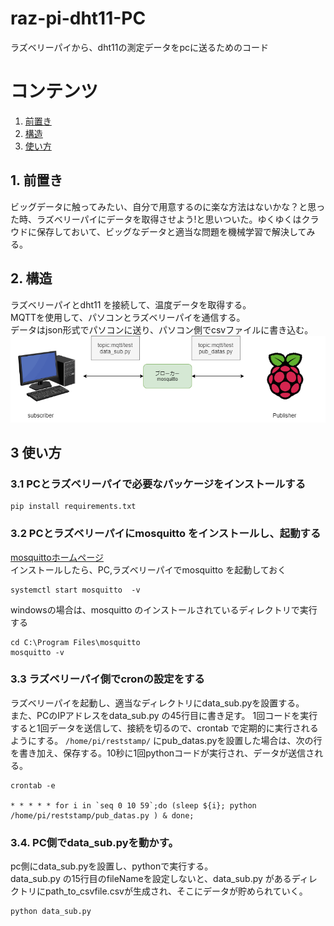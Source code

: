 
# raz-pi-dht11-PC  
ラズベリーパイから、dht11の測定データをpcに送るためのコード  
# コンテンツ
1. [前置き](#1.-前置き)
2. [構造](#2.-構造)
3. [使い方](#3.-使い方)

## 1. 前置き
ビッグデータに触ってみたい、自分で用意するのに楽な方法はないかな？と思った時、ラズベリーパイにデータを取得させよう!と思いついた。ゆくゆくはクラウドに保存しておいて、ビッグなデータと適当な問題を機械学習で解決してみる。
## 2. 構造
ラズベリーパイとdht11 を接続して、温度データを取得する。  
MQTTを使用して、パソコンとラズベリーパイを通信する。  
データはjson形式でパソコンに送り、パソコン側でcsvファイルに書き込む。  
![mqttの構成](mqtt.png)
## 3 使い方
### 3.1 PCとラズベリーパイで必要なパッケージをインストールする
~~~
pip install requirements.txt
~~~
### 3.2 PCとラズベリーパイにmosquitto をインストールし、起動する
[mosquittoホームページ](https://mosquitto.org/download/)  
 インストールしたら、PC,ラズベリーパイでmosquitto を起動しておく  
 ~~~
 systemctl start mosquitto  -v 
 ~~~ 
 windowsの場合は、mosquitto のインストールされているディレクトリで実行する
  ~~~
 cd C:\Program Files\mosquitto
 mosquitto -v
 ~~~ 
### 3.3 ラズベリーパイ側でcronの設定をする
ラズベリーパイを起動し、適当なディレクトリにdata_sub.pyを設置する。  
また、PCのIPアドレスをdata_sub.py の45行目に書き足す。
1回コードを実行すると1回データを送信して、接続を切るので、crontab で定期的に実行されるようにする。
`/home/pi/reststamp/` にpub_datas.pyを設置した場合は、次の行を書き加え、保存する。10秒に1回pythonコードが実行され、データが送信される。
~~~
crontab -e 

* * * * * for i in `seq 0 10 59`;do (sleep ${i}; python /home/pi/reststamp/pub_datas.py ) & done;
~~~
### 3.4. PC側でdata_sub.pyを動かす。
pc側にdata_sub.pyを設置し、pythonで実行する。  
data_sub.py の15行目のfileNameを設定しないと、data_sub.py があるディレクトリにpath_to_csvfile.csvが生成され、そこにデータが貯められていく。
~~~
python data_sub.py
~~~
